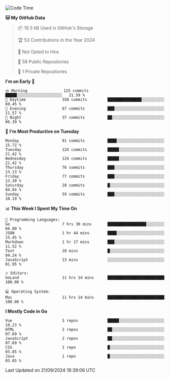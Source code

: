 <!--START_SECTION:waka-->
![Code Time](http://img.shields.io/badge/Code%20Time-1%2C276%20hrs%2025%20mins-blue)

**🐱 My GitHub Data** 

> 📦 19.3 kB Used in GitHub's Storage 
 > 
> 🏆 53 Contributions in the Year 2024
 > 
> 🚫 Not Opted to Hire
 > 
> 📜 58 Public Repositories 
 > 
> 🔑 1 Private Repositories 
 > 
**I'm an Early 🐤** 

```text
🌞 Morning                125 commits         █████░░░░░░░░░░░░░░░░░░░░   21.59 % 
🌆 Daytime                350 commits         ███████████████░░░░░░░░░░   60.45 % 
🌃 Evening                67 commits          ███░░░░░░░░░░░░░░░░░░░░░░   11.57 % 
🌙 Night                  37 commits          ██░░░░░░░░░░░░░░░░░░░░░░░   06.39 % 
```
📅 **I'm Most Productive on Tuesday** 

```text
Monday                   91 commits          ████░░░░░░░░░░░░░░░░░░░░░   15.72 % 
Tuesday                  124 commits         █████░░░░░░░░░░░░░░░░░░░░   21.42 % 
Wednesday                124 commits         █████░░░░░░░░░░░░░░░░░░░░   21.42 % 
Thursday                 76 commits          ███░░░░░░░░░░░░░░░░░░░░░░   13.13 % 
Friday                   77 commits          ███░░░░░░░░░░░░░░░░░░░░░░   13.30 % 
Saturday                 28 commits          █░░░░░░░░░░░░░░░░░░░░░░░░   04.84 % 
Sunday                   59 commits          ███░░░░░░░░░░░░░░░░░░░░░░   10.19 % 
```


📊 **This Week I Spent My Time On** 

```text
💬 Programming Languages: 
Go                       7 hrs 30 mins       █████████████████░░░░░░░░   66.80 % 
JSON                     1 hr 44 mins        ████░░░░░░░░░░░░░░░░░░░░░   15.45 % 
Markdown                 1 hr 17 mins        ███░░░░░░░░░░░░░░░░░░░░░░   11.52 % 
Text                     28 mins             █░░░░░░░░░░░░░░░░░░░░░░░░   04.24 % 
JavaScript               13 mins             ░░░░░░░░░░░░░░░░░░░░░░░░░   01.95 % 

🔥 Editors: 
GoLand                   11 hrs 14 mins      █████████████████████████   100.00 % 

💻 Operating System: 
Mac                      11 hrs 14 mins      █████████████████████████   100.00 % 
```

**I Mostly Code in Go** 

```text
Vue                      5 repos             █████░░░░░░░░░░░░░░░░░░░░   19.23 % 
HTML                     2 repos             ██░░░░░░░░░░░░░░░░░░░░░░░   07.69 % 
JavaScript               2 repos             ██░░░░░░░░░░░░░░░░░░░░░░░   07.69 % 
CSS                      1 repo              █░░░░░░░░░░░░░░░░░░░░░░░░   03.85 % 
Java                     1 repo              █░░░░░░░░░░░░░░░░░░░░░░░░   03.85 % 
```




 Last Updated on 21/09/2024 18:39:06 UTC
<!--END_SECTION:waka-->
